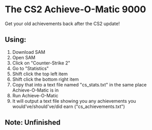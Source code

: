 # The CS2 Achieve-O-Matic 9000
Get your old achievements back after the CS2 update!

## Using:
1. Download SAM
2. Open SAM
3. Click on "Counter-Strike 2"
4. Go to "Statistics"
5. Shift click the top left item
6. Shift click the bottom right item
7. Copy that into a text file named "cs_stats.txt" in the same place Achieve-O-Matic is in
8. Run Achieve-O-Matic
9. It will output a text file showing you any achievements you would've/should've/did earn ("cs_achievements.txt")

## Note: Unfinished
